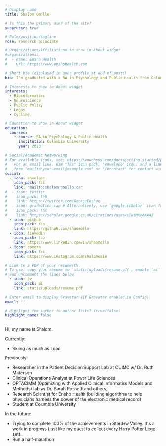 ```yaml
---
# Display name
title: Shalom Omollo

# Is this the primary user of the site?
superuser: true

# Role/position/tagline
role: research associate

# Organizations/Affiliations to show in About widget
#organizations:
#  - name: Ensho Health
#    url: https://www.enshohealth.com

# Short bio (displayed in user profile at end of posts)
bio: I'm graduated with a BA in Psychology and Public Health from Columbia University. I have over 4 years of recent experience, most recently at the Patient Decision Lab at Columbia University. Previously, I was a Clinical Operations Analyst at Power Life Sciences and a Research Scientist at Ensho Health. 
 
# Interests to show in About widget
interests:
  - Bioinformatics
  - Neuroscience
  - Public Policy
  - Legos
  - Cycling 

# Education to show in About widget
education:
  courses:
    - course: BA in Psychology & Public Health
      institution: Columbia University
      year: 2023

# Social/Academic Networking
# For available icons, see: https://wowchemy.com/docs/getting-started/page-builder/#icons
#   For an email link, use "fas" icon pack, "envelope" icon, and a link in the
#   form "mailto:your-email@example.com" or "/#contact" for contact widget.
social:
  - icon: envelope
    icon_pack: fas
    link: "mailto:shalom@omollo.ca"
#  - icon: twitter
#    icon_pack: fab
#    link: https://twitter.com/GeorgeCushen
#  - icon: graduation-cap # Alternatively, use `google-scholar` icon from `ai` icon pack
#    icon_pack: fas
#    link: https://scholar.google.co.uk/citations?user=sIwtMXoAAAAJ
  - icon: github
    icon_pack: fab
    link: https://github.com/shaomollo
  - icon: linkedin
    icon_pack: fab
    link: https://www.linkedin.com/in/shaomollo
  - icon: camera
    icon_pack: fas
    link: https://www.instagram.com/shalahomie

# Link to a PDF of your resume/CV.
# To use: copy your resume to `static/uploads/resume.pdf`, enable `ai` icons in `params.toml`,
# and uncomment the lines below.
  - icon: cv
    icon_pack: ai
    link: static/uploads/resume.pdf

# Enter email to display Gravatar (if Gravatar enabled in Config)
email: ''

# Highlight the author in author lists? (true/false)
highlight_name: false
---
```

Hi, my name is Shalom. 

Currently:
- Skiing as much as I can

Previously:
- Researcher in the Patient Decision Support Lab at CUIMC w/ Dr. Ruth Materson  
- Clinical Operations Analyst at Power Life Sciences 
- OPTACIMM (Optimizing with Applied Clinical Informatics Models and Methods) lab w/ Dr. Sarah Rossetti and others.
- Research Scientist for Ensho Health (building algorithms to help physicians harness the power of the electronic medical record)
- Student at Columbia University 

In the future: 
- Trying to complete 100% of the achievements in Stardew Valley. It's a work in progress (just like my quest to collect every Harry Potter Lego set). 
- Run a half-marathon

